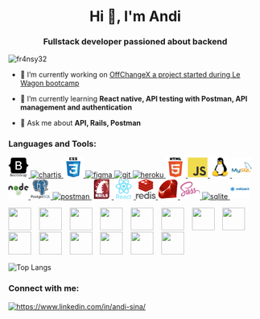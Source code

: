 <h1 align="center">Hi 👋, I'm Andi</h1>
<h3 align="center">Fullstack developer passioned about backend</h3>

<p align="left"> <img src="https://komarev.com/ghpvc/?username=fr4nsy32&label=Profile%20views&color=0e75b6&style=flat" alt="fr4nsy32" /> </p>

- 🔭 I’m currently working on [OffChangeX a project started during Le Wagon bootcamp](https://github.com/Fr4nsy32/off-change-x)

- 🌱 I’m currently learning **React native, API testing with Postman, API management and authentication**

- 💬 Ask me about **API, Rails, Postman**


<h3 align="left">Languages and Tools:</h3>
<p align="left"> <a href="https://getbootstrap.com" target="_blank" rel="noreferrer"> <img src="https://raw.githubusercontent.com/devicons/devicon/master/icons/bootstrap/bootstrap-plain-wordmark.svg" alt="bootstrap" width="40" height="40"/> </a> <a href="https://www.chartjs.org" target="_blank" rel="noreferrer"> <img src="https://www.chartjs.org/media/logo-title.svg" alt="chartjs" width="40" height="40"/> </a> <a href="https://www.w3schools.com/css/" target="_blank" rel="noreferrer"> <img src="https://raw.githubusercontent.com/devicons/devicon/master/icons/css3/css3-original-wordmark.svg" alt="css3" width="40" height="40"/> </a> <a href="https://www.figma.com/" target="_blank" rel="noreferrer"> <img src="https://www.vectorlogo.zone/logos/figma/figma-icon.svg" alt="figma" width="40" height="40"/> </a> <a href="https://git-scm.com/" target="_blank" rel="noreferrer"> <img src="https://www.vectorlogo.zone/logos/git-scm/git-scm-icon.svg" alt="git" width="40" height="40"/> </a> <a href="https://heroku.com" target="_blank" rel="noreferrer"> <img src="https://www.vectorlogo.zone/logos/heroku/heroku-icon.svg" alt="heroku" width="40" height="40"/> </a> <a href="https://www.w3.org/html/" target="_blank" rel="noreferrer"> <img src="https://raw.githubusercontent.com/devicons/devicon/master/icons/html5/html5-original-wordmark.svg" alt="html5" width="40" height="40"/> </a> <a href="https://developer.mozilla.org/en-US/docs/Web/JavaScript" target="_blank" rel="noreferrer"> <img src="https://raw.githubusercontent.com/devicons/devicon/master/icons/javascript/javascript-original.svg" alt="javascript" width="40" height="40"/> </a> <a href="https://www.linux.org/" target="_blank" rel="noreferrer"> <img src="https://raw.githubusercontent.com/devicons/devicon/master/icons/linux/linux-original.svg" alt="linux" width="40" height="40"/> </a> <a href="https://www.mysql.com/" target="_blank" rel="noreferrer"> <img src="https://raw.githubusercontent.com/devicons/devicon/master/icons/mysql/mysql-original-wordmark.svg" alt="mysql" width="40" height="40"/> </a> <a href="https://nodejs.org" target="_blank" rel="noreferrer"> <img src="https://raw.githubusercontent.com/devicons/devicon/master/icons/nodejs/nodejs-original-wordmark.svg" alt="nodejs" width="40" height="40"/> </a> <a href="https://www.postgresql.org" target="_blank" rel="noreferrer"> <img src="https://raw.githubusercontent.com/devicons/devicon/master/icons/postgresql/postgresql-original-wordmark.svg" alt="postgresql" width="40" height="40"/> </a> <a href="https://postman.com" target="_blank" rel="noreferrer"> <img src="https://www.vectorlogo.zone/logos/getpostman/getpostman-icon.svg" alt="postman" width="40" height="40"/> </a> <a href="https://rubyonrails.org" target="_blank" rel="noreferrer"> <img src="https://raw.githubusercontent.com/devicons/devicon/master/icons/rails/rails-original-wordmark.svg" alt="rails" width="40" height="40"/> </a> <a href="https://reactjs.org/" target="_blank" rel="noreferrer"> <img src="https://raw.githubusercontent.com/devicons/devicon/master/icons/react/react-original-wordmark.svg" alt="react" width="40" height="40"/> </a> <a href="https://redis.io" target="_blank" rel="noreferrer"> <img src="https://raw.githubusercontent.com/devicons/devicon/master/icons/redis/redis-original-wordmark.svg" alt="redis" width="40" height="40"/> </a> <a href="https://www.ruby-lang.org/en/" target="_blank" rel="noreferrer"> <img src="https://raw.githubusercontent.com/devicons/devicon/master/icons/ruby/ruby-original.svg" alt="ruby" width="40" height="40"/> </a> <a href="https://sass-lang.com" target="_blank" rel="noreferrer"> <img src="https://raw.githubusercontent.com/devicons/devicon/master/icons/sass/sass-original.svg" alt="sass" width="40" height="40"/> </a> <a href="https://www.sqlite.org/" target="_blank" rel="noreferrer"> <img src="https://www.vectorlogo.zone/logos/sqlite/sqlite-icon.svg" alt="sqlite" width="40" height="40"/> </a> <a href="https://webpack.js.org" target="_blank" rel="noreferrer"> <img src="https://raw.githubusercontent.com/devicons/devicon/d00d0969292a6569d45b06d3f350f463a0107b0d/icons/webpack/webpack-original-wordmark.svg" alt="webpack" width="40" height="40"/> </a> </p>
<p align="left"><img src="https://cdn.jsdelivr.net/gh/devicons/devicon/icons/firefox/firefox-original.svg" width="45" height="45"/>
  &nbsp;&nbsp;&nbsp;<img src="https://cdn.jsdelivr.net/gh/devicons/devicon/icons/bootstrap/bootstrap-original-wordmark.svg" width="45" height="45"/>
  &nbsp;&nbsp;&nbsp;<img src="https://cdn.jsdelivr.net/gh/devicons/devicon/icons/rails/rails-plain-wordmark.svg" width="45" height="45"/>
  &nbsp;&nbsp;&nbsp;<img src="https://cdn.jsdelivr.net/gh/devicons/devicon/icons/git/git-original.svg" width="45" height="45"/>
  &nbsp;&nbsp;&nbsp;<img src="https://cdn.jsdelivr.net/gh/devicons/devicon/icons/heroku/heroku-original-wordmark.svg" width="45" height="45"/>
  &nbsp;&nbsp;&nbsp;<img src="https://cdn.jsdelivr.net/gh/devicons/devicon/icons/javascript/javascript-original.svg" width="45" height="45"/>
  &nbsp;&nbsp;&nbsp;<img src="https://cdn.jsdelivr.net/gh/devicons/devicon/icons/postgresql/postgresql-original.svg" width="45" height="45"/>
  &nbsp;&nbsp;&nbsp;<img src="https://cdn.jsdelivr.net/gh/devicons/devicon/icons/ruby/ruby-original.svg" width="45" height="45"/>
  &nbsp;&nbsp;&nbsp;<img src="https://cdn.jsdelivr.net/gh/devicons/devicon/icons/html5/html5-original.svg" width="45" height="45"/>
  &nbsp;&nbsp;&nbsp;<img src="https://cdn.jsdelivr.net/gh/devicons/devicon/icons/css3/css3-original.svg" width="45" height="45"/>
  &nbsp;&nbsp;&nbsp;<img src="https://cdn.jsdelivr.net/gh/devicons/devicon/icons/figma/figma-original.svg" width="45" height="45"/>
  &nbsp;&nbsp;&nbsp;<img src="[https://github.com/Fr4nsy32/fr4nsy32/assets/62887350/9a236b40-836c-44a5-bdfd-8560fff75730](https://www.vectorlogo.zone/logos/getpostman/getpostman-icon.svg)" width="45" height="45"/>
  &nbsp;&nbsp;&nbsp;<img src="https://cdn.jsdelivr.net/gh/devicons/devicon/icons/html5/html5-original.svg" width="45" height="45"/>
  &nbsp;&nbsp;&nbsp;<img src="https://cdn.jsdelivr.net/gh/devicons/devicon/icons/html5/html5-original.svg" width="45" height="45"/>
          </p>

![Top Langs](https://github-readme-stats.vercel.app/api/top-langs/?username=fr4nsy32&layout=compact&theme=radical)

<h3 align="left">Connect with me:</h3>
<p align="left">
<a href="https://linkedin.com/in/https://www.linkedin.com/in/andi-sina/" target="blank"><img align="center" src="https://raw.githubusercontent.com/rahuldkjain/github-profile-readme-generator/master/src/images/icons/Social/linked-in-alt.svg" alt="https://www.linkedin.com/in/andi-sina/" height="30" width="40" /></a>
</p>
<!--
**Fr4nsy32/fr4nsy32** is a ✨ _special_ ✨ repository because its `README.md` (this file) appears on your GitHub profile.

Here are some ideas to get you started:

- 🔭 I’m currently working on ...
- 🌱 I’m currently learning ...
- 👯 I’m looking to collaborate on ...
- 🤔 I’m looking for help with ...
- 💬 Ask me about ...
- 📫 How to reach me: ...
- 😄 Pronouns: ...
- ⚡ Fun fact: ...
-->
